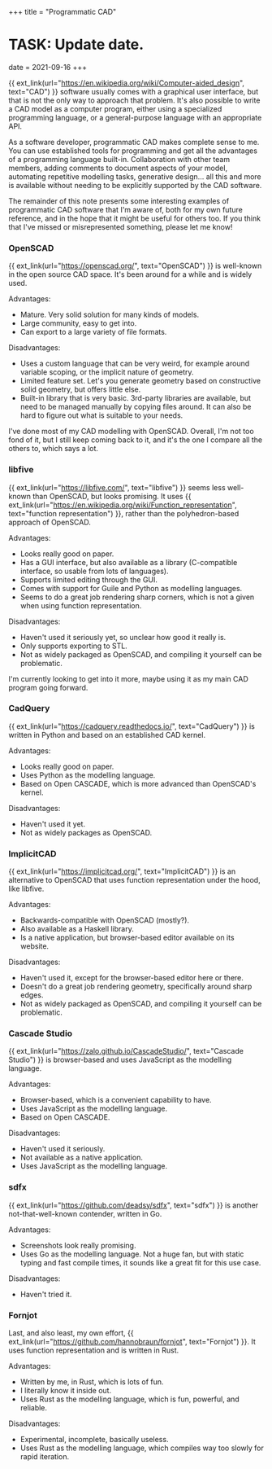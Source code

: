 +++
title = "Programmatic CAD"
# TASK: Update date.
date = 2021-09-16
+++

{{ ext_link(url="https://en.wikipedia.org/wiki/Computer-aided_design", text="CAD") }} software usually comes with a graphical user interface, but that is not the only way to approach that problem. It's also possible to write a CAD model as a computer program, either using a specialized programming language, or a general-purpose language with an appropriate API.

<!-- more -->

As a software developer, programmatic CAD makes complete sense to me. You can use established tools for programming and get all the advantages of a programming language built-in. Collaboration with other team members, adding comments to document aspects of your model, automating repetitive modelling tasks, generative design... all this and more is available without needing to be explicitly supported by the CAD software.

<!-- TASK: Turn "let me know" into a mailto link or something. -->
The remainder of this note presents some interesting examples of programmatic CAD software that I'm aware of, both for my own future reference, and in the hope that it might be useful for others too. If you think that I've missed or misrepresented something, please let me know!


### OpenSCAD

{{ ext_link(url="https://openscad.org/", text="OpenSCAD") }} is well-known in the open source CAD space. It's been around for a while and is widely used.

Advantages:
- Mature. Very solid solution for many kinds of models.
- Large community, easy to get into.
- Can export to a large variety of file formats.

Disadvantages:
- Uses a custom language that can be very weird, for example around variable scoping, or the implicit nature of geometry.
- Limited feature set. Let's you generate geometry based on constructive solid geometry, but offers little else.
- Built-in library that is very basic. 3rd-party libraries are available, but need to be managed manually by copying files around. It can also be hard to figure out what is suitable to your needs.

I've done most of my CAD modelling with OpenSCAD. Overall, I'm not too fond of it, but I still keep coming back to it, and it's the one I compare all the others to, which says a lot.


### libfive

{{ ext_link(url="https://libfive.com/", text="libfive") }} seems less well-known than OpenSCAD, but looks promising. It uses {{ ext_link(url="https://en.wikipedia.org/wiki/Function_representation", text="function representation") }}, rather than the polyhedron-based approach of OpenSCAD.

Advantages:
- Looks really good on paper.
- Has a GUI interface, but also available as a library (C-compatible interface, so usable from lots of languages).
- Supports limited editing through the GUI.
- Comes with support for Guile and Python as modelling languages.
- Seems to do a great job rendering sharp corners, which is not a given when using function representation.

Disadvantages:
- Haven't used it seriously yet, so unclear how good it really is.
- Only supports exporting to STL.
- Not as widely packaged as OpenSCAD, and compiling it yourself can be problematic.

I'm currently looking to get into it more, maybe using it as my main CAD program going forward.


### CadQuery

{{ ext_link(url="https://cadquery.readthedocs.io/", text="CadQuery") }} is written in Python and based on an established CAD kernel.

Advantages:
- Looks really good on paper.
- Uses Python as the modelling language.
- Based on Open CASCADE, which is more advanced than OpenSCAD's kernel.

Disadvantages:
- Haven't used it yet.
- Not as widely packages as OpenSCAD.


### ImplicitCAD

{{ ext_link(url="https://implicitcad.org/", text="ImplicitCAD") }} is an alternative to OpenSCAD that uses function representation under the hood, like libfive.

Advantages:
- Backwards-compatible with OpenSCAD (mostly?).
- Also available as a Haskell library.
- Is a native application, but browser-based editor available on its website.

Disadvantages:
- Haven't used it, except for the browser-based editor here or there.
- Doesn't do a great job rendering geometry, specifically around sharp edges.
- Not as widely packaged as OpenSCAD, and compiling it yourself can be problematic.


### Cascade Studio

{{ ext_link(url="https://zalo.github.io/CascadeStudio/", text="Cascade Studio") }} is browser-based and uses JavaScript as the modelling language.

Advantages:
- Browser-based, which is a convenient capability to have.
- Uses JavaScript as the modelling language.
- Based on Open CASCADE.

Disadvantages:
- Haven't used it seriously.
- Not available as a native application.
- Uses JavaScript as the modelling language.


### sdfx

{{ ext_link(url="https://github.com/deadsy/sdfx", text="sdfx") }} is another not-that-well-known contender, written in Go.

Advantages:
- Screenshots look really promising.
- Uses Go as the modelling language. Not a huge fan, but with static typing and fast compile times, it sounds like a great fit for this use case.

Disadvantages:
- Haven't tried it.


### Fornjot

Last, and also least, my own effort, {{ ext_link(url="https://github.com/hannobraun/fornjot", text="Fornjot") }}. It uses function representation and is written in Rust.

Advantages:
- Written by me, in Rust, which is lots of fun.
- I literally know it inside out.
- Uses Rust as the modelling language, which is fun, powerful, and reliable.

Disadvantages:
- Experimental, incomplete, basically useless.
- Uses Rust as the modelling language, which compiles way too slowly for rapid iteration.
